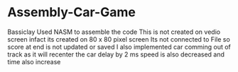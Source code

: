# Assembly-Car-Game


Bassiclay Used NASM to assemble the code
This is not created on vedio screen infact its created on 80 x 80 pixel screen 
Its not connected to File so score at end is not updated or saved
I also implemented car comming out of track as it will recenter the car delay by 2 ms speed is also decreased and time also increase
